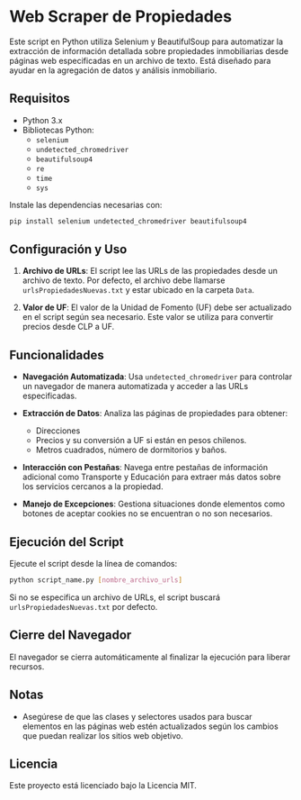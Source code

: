 # Web Scraper de Propiedades

Este script en Python utiliza Selenium y BeautifulSoup para automatizar la extracción de información detallada sobre propiedades inmobiliarias desde páginas web especificadas en un archivo de texto. Está diseñado para ayudar en la agregación de datos y análisis inmobiliario.

## Requisitos

- Python 3.x
- Bibliotecas Python:
  - `selenium`
  - `undetected_chromedriver`
  - `beautifulsoup4`
  - `re`
  - `time`
  - `sys`

Instale las dependencias necesarias con:
```bash
pip install selenium undetected_chromedriver beautifulsoup4
```

## Configuración y Uso

1. **Archivo de URLs**: El script lee las URLs de las propiedades desde un archivo de texto. Por defecto, el archivo debe llamarse `urlsPropiedadesNuevas.txt` y estar ubicado en la carpeta `Data`.

2. **Valor de UF**: El valor de la Unidad de Fomento (UF) debe ser actualizado en el script según sea necesario. Este valor se utiliza para convertir precios desde CLP a UF.

## Funcionalidades

- **Navegación Automatizada**: Usa `undetected_chromedriver` para controlar un navegador de manera automatizada y acceder a las URLs especificadas.
  
- **Extracción de Datos**: Analiza las páginas de propiedades para obtener:
  - Direcciones
  - Precios y su conversión a UF si están en pesos chilenos.
  - Metros cuadrados, número de dormitorios y baños.
  
- **Interacción con Pestañas**: Navega entre pestañas de información adicional como Transporte y Educación para extraer más datos sobre los servicios cercanos a la propiedad.

- **Manejo de Excepciones**: Gestiona situaciones donde elementos como botones de aceptar cookies no se encuentran o no son necesarios.

## Ejecución del Script

Ejecute el script desde la línea de comandos:
```bash
python script_name.py [nombre_archivo_urls]
```

Si no se especifica un archivo de URLs, el script buscará `urlsPropiedadesNuevas.txt` por defecto.

## Cierre del Navegador

El navegador se cierra automáticamente al finalizar la ejecución para liberar recursos.

## Notas

- Asegúrese de que las clases y selectores usados para buscar elementos en las páginas web estén actualizados según los cambios que puedan realizar los sitios web objetivo.

## Licencia

Este proyecto está licenciado bajo la Licencia MIT.

